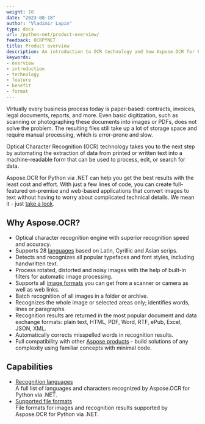 ```yaml
---
weight: 10
date: "2023-08-18"
author: "Vladimir Lapin"
type: docs
url: /python-net/product-overview/
feedback: OCRPYNET
title: Product overview
description: An introduction to OCR technology and how Aspose.OCR for Python via .NET can help you use it for your day-to-day business needs.
keywords:
- overview
- introduction
- technology
- feature
- benefit
- format
---
```


Virtually every business process today is paper-based: contracts, invoices, legal documents, reports, and more. Even basic digitization, such as scanning or photographing these documents into images or PDFs, does not solve the problem. The resulting files still take up a lot of storage space and require manual processing, which is error-prone and slow.

Optical Character Recognition (OCR) technology takes you to the next step by automating the extraction of data from printed or written text into a machine-readable form that can be used to process, edit, or search for data.

Aspose.OCR for Python via .NET can help you get the best results with the least cost and effort. With just a few lines of code, you can create full-featured on-premise and web-based applications that convert images to text without having to worry about complicated technical details. We mean it - just [take a look](/ocr/python-net/hello-world/).

## Why Aspose.OCR?

- Optical character recognition engine with superior recognition speed and accuracy.
- Supports 28 [languages](/ocr/python-net/recognition-languages/) based on Latin, Cyrillic and Asian scrips.
- Detects and recognizes all popular typefaces and font styles, including handwritten text.
- Process rotated, distorted and noisy images with the help of built-in filters for automatic image processing.
- Supports all [image formats](/ocr/python-net/supported-file-formats/) you can get from a scanner or camera as well as web links.
- Batch recognition of all images in a folder or archive.
- Recognizes the whole image or selected areas only; identifies words, lines or paragraphs.
- Recognition results are returned in the most popular document and data exchange formats: plain text, HTML, PDF, Word, RTF, ePub, Excel, JSON, XML.
- Automatically corrects misspelled words in recognition results.
- Full compatibility with other [Aspose products](https://products.aspose.com/) - build solutions of any complexity using familiar concepts with minimal code.

## Capabilities

- [Recognition languages](/ocr/python-net/recognition-languages/)  
  A full list of languages and characters recognized by Aspose.OCR for Python via .NET.
- [Supported file formats](/ocr/python-net/supported-file-formats/)  
  File formats for images and recognition results supported by Aspose.OCR for Python via .NET.
